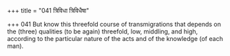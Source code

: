 +++
title = "041 त्रिविधा त्रिविधैषा"

+++
041	But know this threefold course of transmigrations that depends on the (three) qualities (to be again) threefold, low, middling, and high, according to the particular nature of the acts and of the knowledge (of each man).